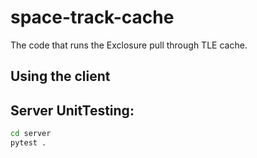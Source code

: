 # space-track-cache
The code that runs the Exclosure pull through TLE cache.


## Using the client



## Server UnitTesting:
```bash
cd server
pytest .
```
